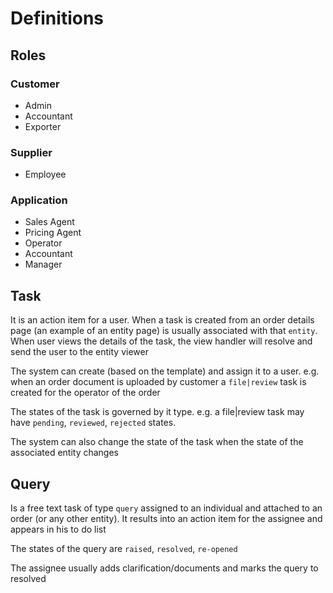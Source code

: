# Definitions

## Roles

### Customer 

- Admin
- Accountant
- Exporter

### Supplier

- Employee

### Application

- Sales Agent
- Pricing Agent
- Operator
- Accountant
- Manager

## Task

It is an action item for a user. When a task is created from an order details page (an example of an entity page) is usually associated with that `entity`. When user views the details of the task, the view handler will resolve and send the user to the entity viewer

The system can create (based on the template) and assign it to a user. 
e.g. when an order document is uploaded by customer a `file|review` task is created for the operator of the order

The states of the task is governed by it type. 
e.g. a file|review task may have `pending`, `reviewed`, `rejected` states.

The system can also change the state of the task when the state of the associated entity changes 

## Query

Is a free text task of type `query` assigned to an individual and attached to an order (or any other entity). It results into an action item for the assignee and appears in his to do list

The states of the query are `raised`, `resolved`, `re-opened`

The assignee usually adds clarification/documents and marks the query to resolved

